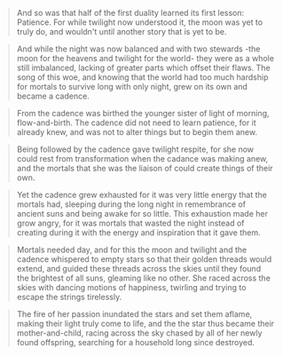 >And so was that half of the first duality learned its first lesson: Patience. For while twilight now understood it, the moon was yet to truly do, and wouldn't until another story that is yet to be.

>And while the night was now balanced and with two stewards -the moon for the heavens and twilight for the world- they were as a whole still imbalanced, lacking of greater parts which offset their flaws. The song of this woe, and knowing that the world had too much hardship for mortals to survive long with only night, grew on its own and became a cadence.

>From the cadence was birthed the younger sister of light of morning, flow-and-birth. The cadence did not need to learn patience, for it already knew, and was not to alter things but to begin them anew.

>Being followed by the cadence gave twilight respite, for she now could rest from transformation when the cadance was making anew, and the mortals that she was the liaison of could create things of their own.

>Yet the cadence grew exhausted for it was very little energy that the mortals had, sleeping during the long night in remembrance of ancient suns and being awake for so little. This exhaustion made her grow angry, for it was mortals that wasted the night instead of creating during it with the energy and inspiration that it gave them.

>Mortals needed day, and for this the moon and twilight and the cadence whispered to empty stars so that their golden threads would extend, and guided these threads across the skies until they found the brightest of all suns, gleaming like no other. She raced across the skies with dancing motions of happiness, twirling and trying to escape the strings tirelessly.

>The fire of her passion inundated the stars and set them aflame, making their light truly come to life, and the the star thus became their mother-and-child, racing across the sky chased by all of her newly found offspring, searching for a household long since destroyed.
